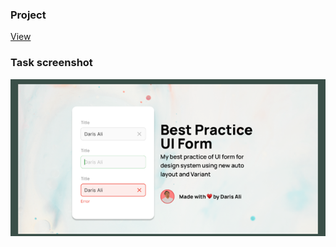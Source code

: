 ### Project

[View](https://st-dev28.github.io/project_11-form/)

### Task screenshot

![Screenshot](/img/Picture3.png)
